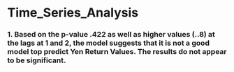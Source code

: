 # Time_Series_Analysis

### 1. Based on the p-value .422 as well as higher values (..8) at the lags at 1 and 2, the model suggests that it is not a good model top predict Yen Return Values. The results do not appear to be significant. 
